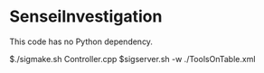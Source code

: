 SenseiInvestigation
===================

This code has no Python dependency.

$./sigmake.sh Controller.cpp
$sigserver.sh -w ./ToolsOnTable.xml 

